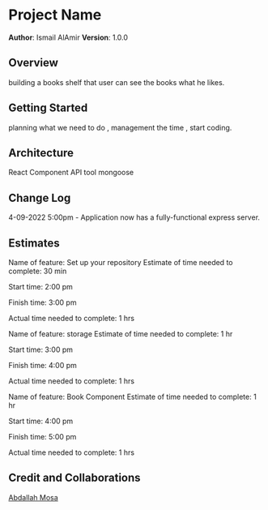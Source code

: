 # Project Name

**Author**: Ismail AlAmir
**Version**: 1.0.0 

## Overview
 building a books shelf  that user can see the books what he likes.

## Getting Started
planning what we need to do , management the time , start coding.

## Architecture
React Component 
API tool
mongoose

## Change Log
4-09-2022 5:00pm - Application now has a fully-functional express server.


## Estimates
Name of feature: Set up your repository 
Estimate of time needed to complete: 30 min

Start time: 2:00 pm

Finish time: 3:00 pm

Actual time needed to complete: 1 hrs

Name of feature: storage
Estimate of time needed to complete: 1 hr

Start time: 3:00 pm

Finish time: 4:00 pm

Actual time needed to complete: 1 hrs

Name of feature: Book Component
Estimate of time needed to complete: 1 hr

Start time: 4:00 pm

Finish time: 5:00 pm

Actual time needed to complete: 1 hrs


## Credit and Collaborations
[Abdallah Mosa](https://github.com/AbdallahMosa)
